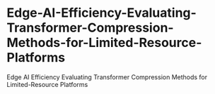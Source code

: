 # Edge-AI-Efficiency-Evaluating-Transformer-Compression-Methods-for-Limited-Resource-Platforms
Edge AI Efficiency Evaluating Transformer Compression Methods for Limited-Resource Platforms
